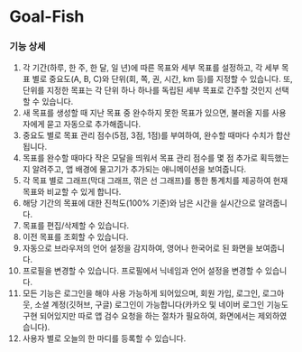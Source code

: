 # Goal-Fish

### 기능 상세

1. 각 기간(하루, 한 주, 한 달, 일 년)에 따른 목표와 세부 목표를 설정하고, 각 세부 목표 별로 중요도(A, B, C)와 단위(회, 쪽, 권, 시간, km 등)를 지정할 수 있습니다. 또, 단위를 지정한 목표는 각 단위 하나 하나를 독립된 세부 목표로 간주할 것인지 선택할 수 있습니다.
2. 새 목표를 생성할 때 지난 목표 중 완수하지 못한 목표가 있으면, 불러올 지를 사용자에게 묻고 자동으로 추가해줍니다.
3. 중요도 별로 목표 관리 점수(5점, 3점, 1점)를 부여하여, 완수할 때마다 수치가 합산됩니다.
4. 목표를 완수할 때마다 작은 모달을 띄워서 목표 관리 점수를 몇 점 추가로 획득했는지 알려주고, 앱 배경에 물고기가 추가되는 애니메이션을 보여줍니다.
5. 각 목표 별로 그래프(막대 그래프, 꺾은 선 그래프)를 통한 통계치를 제공하여 현재 목표와 비교할 수 있게 합니다.
6. 해당 기간의 목표에 대한 진척도(100% 기준)와 남은 시간을 실시간으로 알려줍니다.
7. 목표를 편집/삭제할 수 있습니다.
8. 이전 목표를 조회할 수 있습니다.
9. 자동으로 브라우저의 언어 설정을 감지하여, 영어나 한국어로 된 화면을 보여줍니다.
10. 프로필을 변경할 수 있습니다. 프로필에서 닉네임과 언어 설정을 변경할 수 있습니다.
11. 모든 기능은 로그인을 해야 사용 가능하게 되어있으며, 회원 가입, 로그인, 로그아웃, 소셜 계정(깃허브, 구글) 로그인이 가능합니다(카카오 및 네이버 로그인 기능도 구현 되어있지만 따로 앱 검수 요청을 하는 절차가 필요하여, 화면에서는 제외하였습니다).
12. 사용자 별로 오늘의 한 마디를 등록할 수 있습니다.
